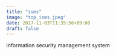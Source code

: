 ```yaml
---
title: "isms"
image: "top_isms.jpeg"
date: 2017-11-03T11:35:56+09:00
draft: false 
---
```

information security management system
